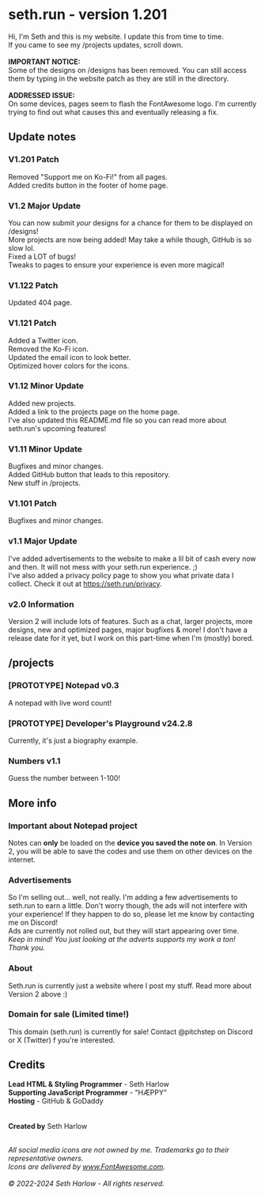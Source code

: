 # seth.run - version 1.201
Hi, I'm Seth and this is my website. I update this from time to time.<br>
If you came to see my /projects updates, scroll down.
<br><br>
**IMPORTANT NOTICE:**<br>
Some of the designs on /designs has been removed. You can still access them by typing in the website patch as they are still in the directory.<br>
<br>
**ADDRESSED ISSUE:**<br>
On some devices, pages seem to flash the FontAwesome logo. I'm currently trying to find out what causes this and eventually releasing a fix.

## Update notes

### V1.201 Patch
Removed "Support me on Ko-Fi!" from all pages.<br>
Added credits button in the footer of home page.

### V1.2 Major Update
You can now submit _your_ designs for a chance for them to be displayed on /designs!<br>
More projects are now being added! May take a while though, GitHub is so slow lol.<br>
Fixed a LOT of bugs!<br>
Tweaks to pages to ensure your experience is even more magical!

### V1.122 Patch
Updated 404 page.

### V1.121 Patch
Added a Twitter icon.<br>
Removed the Ko-Fi icon.<br>
Updated the email icon to look better.<br>
Optimized hover colors for the icons.

### V1.12 Minor Update
Added new projects.<br>
Added a link to the projects page on the home page.<br>
I've also updated this README.md file so you can read more about seth.run's upcoming features!

### V1.11 Minor Update
Bugfixes and minor changes.<br>
Added GitHub button that leads to this repository.<br>
New stuff in /projects.

### V1.101 Patch
Bugfixes and minor changes.

### v1.1 Major Update
I've added advertisements to the website to make a lil bit of cash every now and then. It will not mess with your seth.run experience. ;)<br>
I've also added a privacy policy page to show you what private data I collect. Check it out at https://seth.run/privacy.

### v2.0 Information
Version 2 will include lots of features. Such as a chat, larger projects, more designs, new and optimized pages, major bugfixes & more! I don't have a release date for it yet, but I work on this part-time when I'm (mostly) bored.

## /projects

### [PROTOTYPE] Notepad v0.3
A notepad with live word count!

### [PROTOTYPE] Developer's Playground v24.2.8
Currently, it's just a biography example.

### Numbers v1.1
Guess the number between 1-100!

## More info

### Important about Notepad project
Notes can **only** be loaded on the **device you saved the note on**. In Version 2, you will be able to save the codes and use them on other devices on the internet.

### Advertisements
So I'm selling out... well, not really. I'm adding a few advertisements to seth.run to earn a little. Don't worry though, the ads will not interfere with your experience! If they happen to do so, please let me know by contacting me on Discord!<br>
Ads are currently not rolled out, but they will start appearing over time.<br>
_Keep in mind! You just looking at the adverts supports my work a ton! Thank you._

### About
Seth.run is currently just a website where I post my stuff. Read more about Version 2 above :)

### Domain for sale (Limited time!)
This domain (seth.run) is currently for sale! Contact @pitchstep on Discord or X (Twitter) f you're interested.

## Credits
**Lead HTML & Styling Programmer** - Seth Harlow<br>
**Supporting JavaScript Programmer** - "HÆPPY"<br>
**Hosting** - GitHub & GoDaddy<br>
<br><br>
**Created by** Seth Harlow<br><br>

_All social media icons are not owned by me. Trademarks go to their representative owners._<br>
_Icons are delivered by www.FontAwesome.com._
<br><br>
_© 2022-2024 Seth Harlow - All rights reserved._
